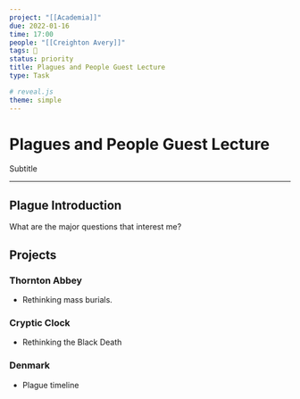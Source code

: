 ```yaml
---
project: "[[Academia]]"
due: 2022-01-16
time: 17:00
people: "[[Creighton Avery]]"
tags: 🧨
status: priority
title: Plagues and People Guest Lecture
type: Task

# reveal.js
theme: simple
---
```


# Plagues and People Guest Lecture
Subtitle

---

## Plague Introduction

What are the major questions that interest me?


## Projects


### Thornton Abbey

- Rethinking mass burials.

### Cryptic Clock

- Rethinking the Black Death

### Denmark

- Plague timeline

